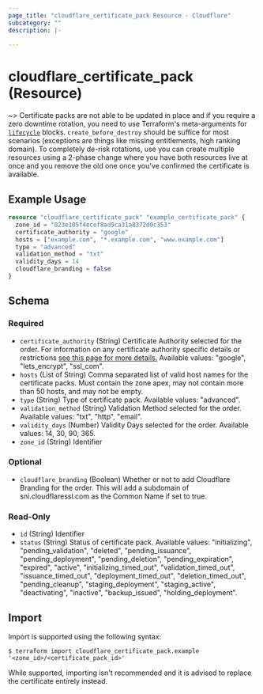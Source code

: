 ```yaml
---
page_title: "cloudflare_certificate_pack Resource - Cloudflare"
subcategory: ""
description: |-
  
---
```


# cloudflare_certificate_pack (Resource)



~> Certificate packs are not able to be updated in place and if
you require a zero downtime rotation, you need to use Terraform's meta-arguments
for [`lifecycle`](https://www.terraform.io/docs/configuration/resources.html#lifecycle-lifecycle-customizations) blocks.
`create_before_destroy` should be suffice for most scenarios (exceptions are
things like missing entitlements, high ranking domain). To completely
de-risk rotations, use you can create multiple resources using a 2-phase change
where you have both resources live at once and you remove the old one once
you've confirmed the certificate is available.

## Example Usage

```terraform
resource "cloudflare_certificate_pack" "example_certificate_pack" {
  zone_id = "023e105f4ecef8ad9ca31a8372d0c353"
  certificate_authority = "google"
  hosts = ["example.com", "*.example.com", "www.example.com"]
  type = "advanced"
  validation_method = "txt"
  validity_days = 14
  cloudflare_branding = false
}
```
<!-- schema generated by tfplugindocs -->
## Schema

### Required

- `certificate_authority` (String) Certificate Authority selected for the order.  For information on any certificate authority specific details or restrictions [see this page for more details.](https://developers.cloudflare.com/ssl/reference/certificate-authorities)
Available values: "google", "lets_encrypt", "ssl_com".
- `hosts` (List of String) Comma separated list of valid host names for the certificate packs. Must contain the zone apex, may not contain more than 50 hosts, and may not be empty.
- `type` (String) Type of certificate pack.
Available values: "advanced".
- `validation_method` (String) Validation Method selected for the order.
Available values: "txt", "http", "email".
- `validity_days` (Number) Validity Days selected for the order.
Available values: 14, 30, 90, 365.
- `zone_id` (String) Identifier

### Optional

- `cloudflare_branding` (Boolean) Whether or not to add Cloudflare Branding for the order.  This will add a subdomain of sni.cloudflaressl.com as the Common Name if set to true.

### Read-Only

- `id` (String) Identifier
- `status` (String) Status of certificate pack.
Available values: "initializing", "pending_validation", "deleted", "pending_issuance", "pending_deployment", "pending_deletion", "pending_expiration", "expired", "active", "initializing_timed_out", "validation_timed_out", "issuance_timed_out", "deployment_timed_out", "deletion_timed_out", "pending_cleanup", "staging_deployment", "staging_active", "deactivating", "inactive", "backup_issued", "holding_deployment".

## Import

Import is supported using the following syntax:

```shell
$ terraform import cloudflare_certificate_pack.example '<zone_id>/<certificate_pack_id>'
```

While supported, importing isn't recommended and it is advised to replace the
certificate entirely instead.
